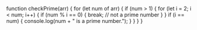 function checkPrime(arr) {
  for (let num of arr) {
    if (num > 1) {
      for (let i = 2; i < num; i++) {
        if (num % i == 0) {
          break; // not a prime number
        }
      }
      if (i == num) {
        console.log(num + " is a prime number.");
      }
    }
  }
}